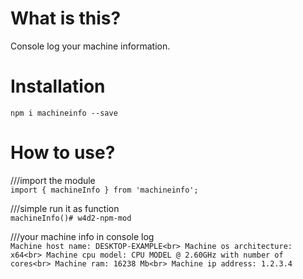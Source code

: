 # What is this?

Console log your machine information.

# Installation

`npm i machineinfo --save`

# How to use?

///import the module
<br>
`import { machineInfo } from 'machineinfo';`

///simple run it as function
<br>
`machineInfo()# w4d2-npm-mod`

///your machine info in console log
<br>
`
Machine host name: DESKTOP-EXAMPLE<br>
Machine os architecture: x64<br>
Machine cpu model: CPU MODEL @ 2.60GHz with number of cores<br>
Machine ram: 16238 Mb<br>
Machine ip address: 1.2.3.4
`
